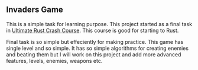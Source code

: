## Invaders Game

This is a simple task for learning purpose. This project started as a final task in
[Ultimate Rust Crash Course](https://www.udemy.com/course/ultimate-rust-crash-course/).
This course is good for starting to Rust.

Final task is so simple but effeciently for making practice. This game has single level and so simple.
It has so simple algorithms for creating enemies and beating them but
I will work on this project and add more advanced features, levels, enemies, weapons etc.
